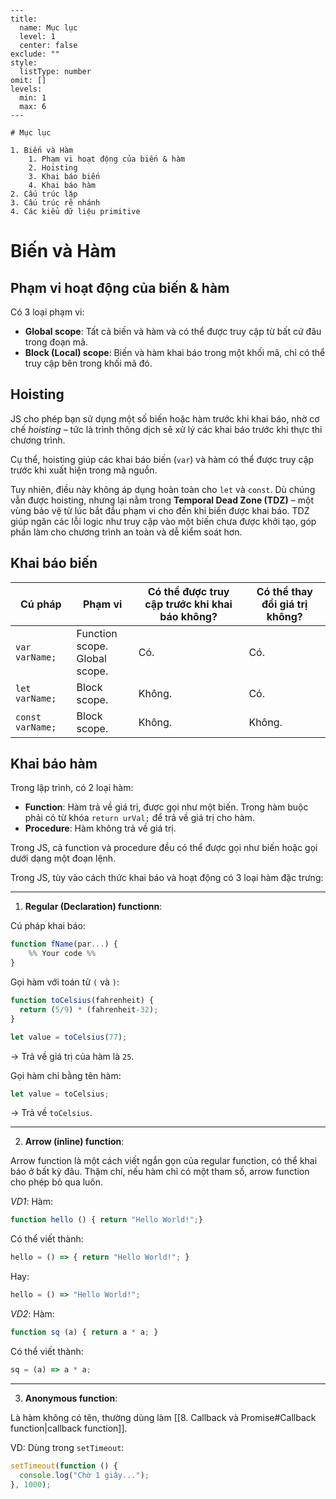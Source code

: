 
```insta-toc
---
title:
  name: Mục lục
  level: 1
  center: false
exclude: ""
style:
  listType: number
omit: []
levels:
  min: 1
  max: 6
---

# Mục lục

1. Biến và Hàm
    1. Phạm vi hoạt động của biến & hàm
    2. Hoisting
    3. Khai báo biến
    4. Khai báo hàm
2. Cấu trúc lặp
3. Cấu trúc rẽ nhánh
4. Các kiểu dữ liệu primitive
```

# Biến và Hàm

## Phạm vi hoạt động của biến & hàm

Có 3 loại phạm vi:
- **Global scope**: Tất cả biến và hàm và có thể được truy cập từ bất cứ đâu trong đoạn mã.
- **Block (Local) scope**: Biến và hàm khai báo trong một khối mã, chỉ có thể truy cập bên trong khối mã đó.

## Hoisting

JS cho phép bạn sử dụng một số biến hoặc hàm trước khi khai báo, nhờ cơ chế _hoisting_ – tức là trình thông dịch sẽ xử lý các khai báo trước khi thực thi chương trình.

Cụ thể, hoisting giúp các khai báo biến (`var`) và hàm có thể được truy cập trước khi xuất hiện trong mã nguồn.

Tuy nhiên, điều này không áp dụng hoàn toàn cho `let` và `const`. Dù chúng vẫn được hoisting, nhưng lại nằm trong **Temporal Dead Zone (TDZ)** – một vùng bảo vệ từ lúc bắt đầu phạm vi cho đến khi biến được khai báo. TDZ giúp ngăn các lỗi logic như truy cập vào một biến chưa được khởi tạo, góp phần làm cho chương trình an toàn và dễ kiểm soát hơn.

## Khai báo biến

| Cú pháp          | Phạm vi                          | Có thể được truy cập trước khi khai báo không? | Có thể thay đổi giá trị không? |
| ---------------- | -------------------------------- | ---------------------------------------------- | ------------------------------ |
| `var varName;`   | Function scope.<br>Global scope. | Có.                                            | Có.                            |
| `let varName;`   | Block scope.                     | Không.                                         | Có.                            |
| `const varName;` | Block scope.                     | Không.                                         | Không.                         |

## Khai báo hàm

Trong lập trình, có 2 loại hàm:
- **Function**: Hàm trả về giá trị, được gọi như một biến. Trong hàm buộc phải có từ khóa `return urVal;` để trả về giá trị cho hàm.
- **Procedure**: Hàm không trả về giá trị.

Trong JS, cả function và procedure đều có thể được gọi như biến hoặc gọi dưới dạng một đoạn lệnh.

Trong JS, tùy vào cách thức khai báo và hoạt động có 3 loại hàm đặc trưng:

---
1. **Regular (Declaration) functionn**:

Cú pháp khai báo:
```js
function fName(par...) {
	%% Your code %%
}
```

Gọi hàm với toán tử `(` và `)`:
```js
function toCelsius(fahrenheit) {
  return (5/9) * (fahrenheit-32);
}

let value = toCelsius(77);
```
-> Trả về giá trị của hàm là `25`.

Gọi hàm chỉ bằng tên hàm:
```js
let value = toCelsius;
```
-> Trả về `toCelsius`.

---
2. **Arrow (inline) function**:

Arrow function là một cách viết ngắn gọn của regular function, có thể khai báo ở bất kỳ đâu. Thậm chí, nếu hàm chỉ có một tham số, arrow function cho phép bỏ qua luôn.

*VD1*:
Hàm:
```js
function hello () { return "Hello World!";}
```
Có thể viết thành:
```js
hello = () => { return "Hello World!"; }
```
Hay:
```js
hello = () => "Hello World!";
```

*VD2*:
Hàm:
```js
function sq (a) { return a * a; }
```
Có thể viết thành:
```js
sq = (a) => a * a;
```

---
3. **Anonymous function**:

Là hàm không có tên, thường dùng làm [[8. Callback và Promise#Callback function|callback function]].

VD: Dùng trong `setTimeout`:
```js
setTimeout(function () {
  console.log("Chờ 1 giây...");
}, 1000);
```








